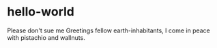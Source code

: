 # hello-world
Please don't sue me
Greetings fellow earth-inhabitants, I come in peace with pistachio and wallnuts.
